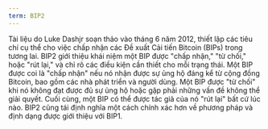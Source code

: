 ```yaml
---
term: BIP2
---
```


Tài liệu do Luke Dashjr soạn thảo vào tháng 6 năm 2012, thiết lập các tiêu chí cụ thể cho việc chấp nhận các Đề xuất Cải tiến Bitcoin (BIPs) trong tương lai. BIP2 giới thiệu khái niệm một BIP được "chấp nhận," "từ chối," hoặc "rút lại," và chỉ rõ các điều kiện cần thiết cho mỗi trạng thái. Một BIP được coi là "chấp nhận" nếu nó nhận được sự ủng hộ đáng kể từ cộng đồng Bitcoin, bao gồm các nhà phát triển và người dùng. Một BIP được "từ chối" khi nó không đạt được đủ sự ủng hộ hoặc gặp phải những vấn đề không thể giải quyết. Cuối cùng, một BIP có thể được tác giả của nó "rút lại" bất cứ lúc nào. BIP2 cũng tái định nghĩa một cách chính xác hơn về phương pháp và định dạng được giới thiệu với BIP1.